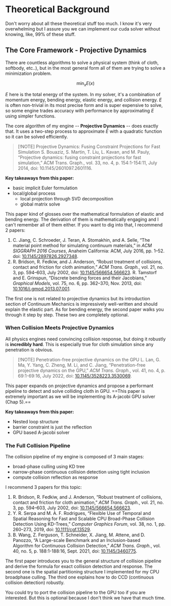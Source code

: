 # Theoretical Background

Don't worry about all these theoretical stuff too much. I know it's very overwhelming but I assure you we can implement our cuda solver without knowing, like, 99% of these stuff.

## The Core Framework - Projective Dynamics

There are countless algorithms to solve a physical system (think of cloth, softbody, etc..), but in the most general form all of them are trying to solve a minimization problem.

$$
\min_{x} E(x)
$$

$E$ here is the total energy of the system. In my solver, it's a combination of momentum energy, bending energy, elastic energy, and collision energy. $E$ is often non-trivial in its most precise form and is super expensive to solve, so some engine trades accuracy with performance by approximating $E$ using simpler functions.

The core algorithm of my engine -- **Projective Dynamics** -- does exactly that. It uses a two-step process to approximate $E$ with a quadratic function so it can be solved efficiently.

> [!NOTE] Projective Dynamics: Fusing Constraint Projections for Fast Simulation
> S. Bouaziz, S. Martin, T. Liu, L. Kavan, and M. Pauly, “Projective dynamics: fusing constraint projections for fast simulation,” ACM Trans. Graph., vol. 33, no. 4, p. 154:1-154:11, July 2014, doi: 10.1145/2601097.2601116.

**Key takeaways from this paper:**
- basic implicit Euler formulation
- local/global process
	- local projection through SVD decomposition
	- global matrix solve

This paper kind of glosses over the mathematical formulation of elastic and bending energy. The derivation of them is mathematically engaging and I can't remember all of them either. If you want to dig into that, I recommend 2 papers:

1. C. Jiang, C. Schroeder, J. Teran, A. Stomakhin, and A. Selle, “The material point method for simulating continuum materials,” in _ACM SIGGRAPH 2016 Courses_, Anaheim California: ACM, July 2016, pp. 1–52. doi: [10.1145/2897826.2927348](https://doi.org/10.1145/2897826.2927348).
2. R. Bridson, R. Fedkiw, and J. Anderson, “Robust treatment of collisions, contact and friction for cloth animation,” _ACM Trans. Graph._, vol. 21, no. 3, pp. 594–603, July 2002, doi: [10.1145/566654.566623](https://doi.org/10.1145/566654.566623). R. Tamstorf and E. Grinspun, “Discrete bending forces and their Jacobians,” _Graphical Models_, vol. 75, no. 6, pp. 362–370, Nov. 2013, doi: [10.1016/j.gmod.2013.07.001](https://doi.org/10.1016/j.gmod.2013.07.001).

The first one is not related to projective dynamics but its introduction section of Continuum Mechanics is impressively well-written and should explain the elastic part. As for bending energy, the second paper walks you through it step by step. These two are completely optional.

### When Collision Meets Projective Dynamics

All physics engines need convincing collision response, but doing it robustly is **incredibly hard**. This is especially true for cloth simulation since any penetration is obvious.

> [!NOTE] Penetration-free projective dynamics on the GPU
> L. Lan, G. Ma, Y. Yang, C. Zheng, M. Li, and C. Jiang, “Penetration-free projective dynamics on the GPU,” _ACM Trans. Graph._, vol. 41, no. 4, p. 69:1-69:16, July 2022, doi: [10.1145/3528223.3530069](https://doi.org/10.1145/3528223.3530069).

This paper expands on projective dynamics and propose a performant pipeline to detect and solve colliding cloth in GPU. ==This paper is extremely important as we will be implementing its A-jacobi GPU solver (Chap 5).==

**Key takeaways from this paper:**
- Nested loop structure
- barrier constraint is just the reflection
- GPU based A-jacobi solver

### The Full Collision Pipeline

The collision pipeline of my engine is composed of 3 main stages:

- broad-phase culling using KD tree
- narrow-phase continuous collision detection using tight inclusion
- compute collision reflection as response

I recommend 3 papers for this topic:

1. R. Bridson, R. Fedkiw, and J. Anderson, “Robust treatment of collisions, contact and friction for cloth animation,” _ACM Trans. Graph._, vol. 21, no. 3, pp. 594–603, July 2002, doi: [10.1145/566654.566623](https://doi.org/10.1145/566654.566623).
2. Y. R. Serpa and M. A. F. Rodrigues, “Flexible Use of Temporal and Spatial Reasoning for Fast and Scalable CPU Broad-Phase Collision Detection Using KD-Trees,” _Computer Graphics Forum_, vol. 38, no. 1, pp. 260–273, 2019, doi: [10.1111/cgf.13529](https://doi.org/10.1111/cgf.13529).
3. B. Wang, Z. Ferguson, T. Schneider, X. Jiang, M. Attene, and D. Panozzo, “A Large-scale Benchmark and an Inclusion-based Algorithm for Continuous Collision Detection,” _ACM Trans. Graph._, vol. 40, no. 5, p. 188:1-188:16, Sept. 2021, doi: [10.1145/3460775](https://doi.org/10.1145/3460775).

The first paper introduces you to the general structure of collision pipeline and derive the formula for exact collision detection and response. The second one is the spatial partitioning structure I implemented for my CPU broadphase culling. The third one explains how to do CCD (continuous collision detection) robustly.

You could try to port the collision pipeline to the GPU too if you are interested. But this is optional because I don't think we have that much time.
